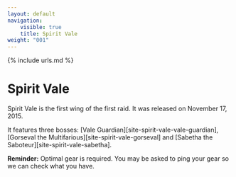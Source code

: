 ```yaml
---
layout: default
navigation:
    visible: true
    title: Spirit Vale
weight: "001"
---
```

{% include urls.md %}

# Spirit Vale
Spirit Vale is the first wing of the first raid.
It was released on November 17, 2015.

It features three bosses: [Vale Guardian][site-spirit-vale-vale-guardian], [Gorseval the Multifarious][site-spirit-vale-gorseval] and [Sabetha the Saboteur][site-spirit-vale-sabetha].

**Reminder:**
Optimal gear is required.
You may be asked to ping your gear so we can check what you have.
